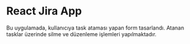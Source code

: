 # React Jira App

Bu uygulamada, kullanıcıya task ataması yapan form tasarlandı. Atanan tasklar üzerinde silme ve düzenleme işlemleri yapılmaktadır.
 